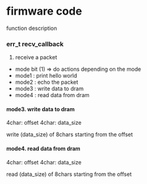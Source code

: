 # firmware code

function description

### err_t recv_callback
1. receive a packet
- mode bit (1) => do actions depending on the mode 
- mode1 : print hello world
- mode2 : echo the packet
- mode3 : write data to dram
- mode4 : read data from dram

#### mode3. write data to dram 
4char: offset
4char: data_size

write (data_size) of 8chars starting from the offset 

#### mode4. read data from dram


4char: offset
4char: data_size

read (data_size) of 8chars starting from the offset 
